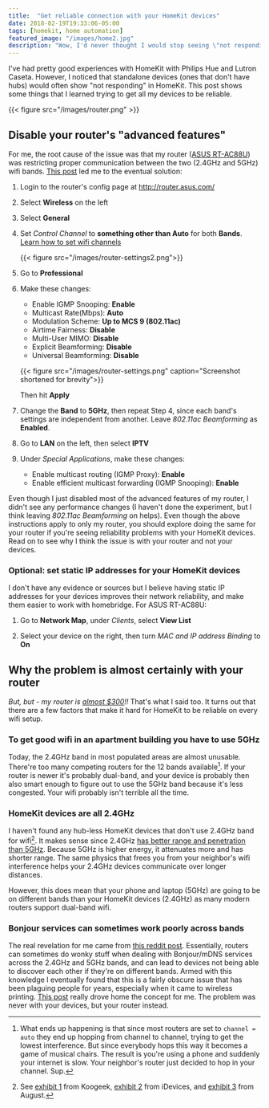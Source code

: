 ```yaml
---
title:  "Get reliable connection with your HomeKit devices"
date: 2018-02-19T19:33:06-05:00
tags: [homekit, home automation]
featured_image: "/images/home2.jpg"
description: "Wow, I'd never thought I would stop seeing \"not responding\""
---
```


I've had pretty good experiences with HomeKit with Philips Hue and Lutron Caseta. However, I noticed that standalone devices (ones that don't have hubs) would often show "not responding" in HomeKit. This post shows some things that I learned trying to get all my devices to be reliable.

<!--more-->

{{< figure src="/images/router.png" >}}

## Disable your router's "advanced features"

For me, the root cause of the issue was that my router ([ASUS RT-AC88U](http://a.co/16d0YZQ)) was restricting proper communication between the two (2.4GHz and 5GHz) wifi bands. [This post](http://www.seriouslytrivial.com/2017/11/17/asus-rt-ac88u-wifi-and-airprint-wireless-printer-problem-solution/) led me to the eventual solution:

1. Login to the router's config page at http://router.asus.com/

1. Select **Wireless** on the left

1. Select **General**

1. Set *Control Channel* to **something other than Auto** for both **Bands**. [Learn how to set wifi channels](https://iihelp.iinet.net.au/Improving_WiFi_Signal_and_Changing_Channels)

    {{< figure src="/images/router-settings2.png">}}

1. Go to  **Professional**

1. Make these changes:
    - Enable IGMP Snooping: **Enable**
    - Multicast Rate(Mbps): **Auto**
    - Modulation Scheme: **Up to MCS 9 (802.11ac)**
    - Airtime Fairness: **Disable**
    - Multi-User MIMO: **Disable**
    - Explicit Beamforming: **Disable**
    - Universal Beamforming: **Disable**

    {{< figure src="/images/router-settings.png" caption="Screenshot shortened for brevity">}}

    Then hit **Apply**

1. Change the **Band** to **5GHz**, then repeat Step 4, since each band's settings are independent from another. Leave *802.11ac Beamforming* as **Enabled**.

1. Go to **LAN** on the left, then select **IPTV**

1. Under *Special Applications*, make these changes:
    - Enable multicast routing (IGMP Proxy): **Enable**
    - Enable efficient multicast forwarding (IGMP Snooping): **Enable**

Even though I just disabled most of the advanced features of my router, I didn't see any performance changes (I haven't done the experiment, but I think leaving *802.11ac Beamforming* on helps). Even though the above instructions apply to only my router, you should explore doing the same for your router if you're seeing reliability problems with your HomeKit devices. Read on to see why I think the issue is with your router and not your devices.

### Optional: set static IP addresses for your HomeKit devices

I don't have any evidence or sources but I believe having static IP addresses for your devices improves their network reliability, and make them easier to work with homebridge. For ASUS RT-AC88U:

1. Go to **Network Map**, under *Clients*, select **View List**

1. Select your device on the right, then turn *MAC and IP address Binding* to **On**

## Why the problem is almost certainly with your router

*But, but - my router is [almost $300](http://a.co/16d0YZQ)!!* That's what I said too. It turns out that there are a few factors that make it hard for HomeKit to be reliable on every wifi setup.

### To get good wifi in an apartment building you have to use 5GHz

Today, the 2.4GHz band in most populated areas are almost unusable. There're too many competing routers for the 12 bands available[^1]. If your router is newer it's probably dual-band, and your device is probably then also smart enough to figure out to use the 5GHz band because it's less congested. Your wifi probably isn't terrible all the time.

[^1]: What ends up happening is that since most routers are set to `channel = auto` they end up hopping from channel to channel, trying to get the lowest interference. But since everybody hops this way it becomes a game of musical chairs. The result is you're using a phone and suddenly your internet is slow. Your neighbor's router just decided to hop in your channel. Sup.

### HomeKit devices are all 2.4GHz

I haven't found any hub-less HomeKit devices that don't use 2.4GHz band for wifi[^2]. It makes sense since 2.4GHz [has better range and penetration than 5GHz](https://physics.stackexchange.com/questions/135033/why-do-2-4gHz-frequencies-offer-greater-range-than-5GHz-routers). Because 5GHz is higher energy, it attenuates more and has shorter range. The same physics that frees you from your neighbor's wifi interference helps your 2.4GHz devices communicate over longer distances.

[^2]: See [exhibit 1](https://www.koogeek.com/p-p1.html) from Koogeek, [exhibit 2](http://a.co/cvCLoSz) from iDevices, and [exhibit 3](http://support.august.com/customer/en/portal/articles/2167876-setting-up-august-connect?b_id=10919&) from August.

However, this does mean that your phone and laptop (5GHz) are going to be on different bands than your HomeKit devices (2.4GHz) as many modern routers support dual-band wifi.

### Bonjour services can sometimes work poorly across bands

The real revelation for me came from [this reddit post](https://www.reddit.com/r/HomeKit/comments/7x58n1/device_crashing_from_5GHz_wifi/du5qo12/). Essentially, routers can sometimes do wonky stuff when dealing with Bonjour/mDNS services across the 2.4GHz and 5GHz bands, and can lead to devices not being able to discover each other if they're on different bands. Armed with this knowledge I eventually found that this is a fairly obscure issue that has been plaguing people for years, especially when it came to wireless printing. [This post](http://cyberelk.net/tim/2014/02/11/dual-band-routers-vs-mdns/) really drove home the concept for me. The problem was never with your devices, but your router instead.
